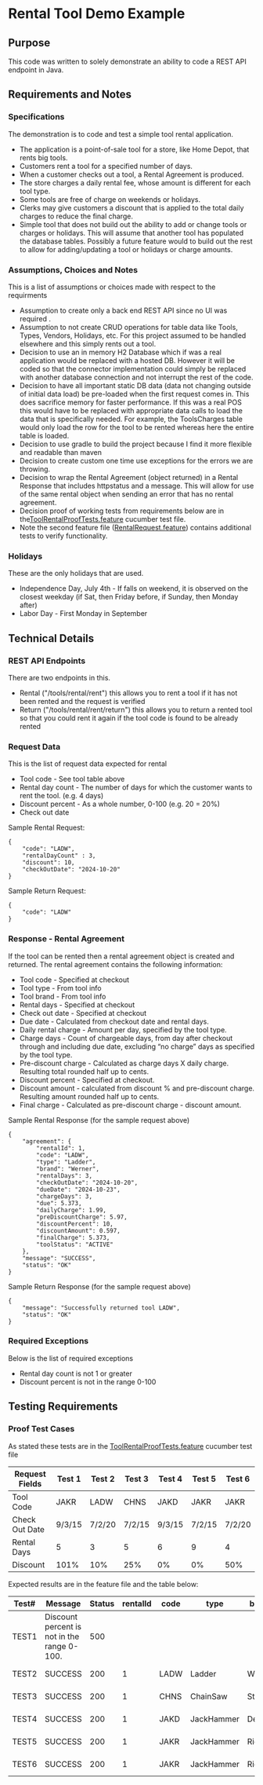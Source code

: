 # Rental Tool Demo Example

## Purpose

This code was written to solely demonstrate an ability to code a REST API endpoint in Java.

## Requirements and Notes

### Specifications

The demonstration is to code and test a simple tool rental application.

* The application is a point-of-sale tool for a store, like Home Depot, that rents big tools.
* Customers rent a tool for a specified number of days.
* When a customer checks out a tool, a Rental Agreement is produced.
* The store charges a daily rental fee, whose amount is different for each tool type.
* Some tools are free of charge on weekends or holidays.
* Clerks may give customers a discount that is applied to the total daily charges to reduce the final
  charge.
* Simple tool that does not build out the ability to add or change tools or charges or holidays.  This will assume that another tool has populated the database tables. Possibly a future feature would to build out the rest to allow for adding/updating a tool or holidays or charge amounts.

### Assumptions, Choices and Notes

This is a list of assumptions or choices made with respect to the requirments

* Assumption to create only a back end REST API since no UI was required .
* Assumption to not create CRUD operations for table data like Tools, Types, Vendors, Holidays, etc.  For this project assumed to be handled elsewhere and this simply rents out a tool.
* Decision to use an in memory H2 Database which if was a real application would be replaced with a hosted DB. However it will be coded so that the connector implementation could simply be replaced with another database connection and not interrupt the rest of the code.
* Decision to have all important static DB data (data not changing outside of initial data load) be pre-loaded when the first request comes in. This does sacrifice memory for faster performance. If this was a real POS this would have to be replaced with appropriate data calls to load the data that is specifically needed. For example, the ToolsCharges table would only load the row for the tool to be rented whereas here the entire table is loaded.
* Decision to use gradle to build the project because I find it more flexible and readable than maven
* Decision to create custom one time use exceptions for the errors we are throwing.
* Decision to wrap the Rental Agreement (object returned) in a Rental Response that includes httpstatus and a message.  This will allow for use of the same rental object when sending an error that has no rental agreement.
* Decision proof of working tests from requirements below are in the[ToolRentalProofTests.feature](src/test/resources/ToolRentalProofTests.feature) cucumber test file.
* Note the second feature file ([RentalRequest.feature](src/test/resources/RentalRequest.feature)) contains additional tests to verify functionality.

### Holidays

These are the only holidays that are used.

* Independence Day, July 4th - If falls on weekend, it is observed on the closest weekday (if Sat, then Friday before,
  if Sunday, then Monday after)
* Labor Day - First Monday in September

## Technical Details

### REST API Endpoints

There are two endpoints in this.

* Rental ("/tools/rental/rent") this allows you to rent a tool if it has not been rented and the request is verified
* Return ("/tools/rental/rent/return") this allows you to return a rented tool so that you could rent it again if the
  tool code is found to be already rented

### Request Data

This is the list of request data expected for rental

* Tool code - See tool table above
* Rental day count - The number of days for which the customer wants to rent the tool. (e.g. 4
  days)
* Discount percent - As a whole number, 0-100 (e.g. 20 = 20%)
* Check out date

Sample Rental Request:

```declarative
{
    "code": "LADW", 
    "rentalDayCount" : 3, 
    "discount": 10, 
    "checkOutDate": "2024-10-20"
}
```

Sample Return Request:

```declarative
{
    "code": "LADW"
}
```

### Response - Rental Agreement

If the tool can be rented then a rental agreement object is created and returned. The rental agreement contains the
following information:

* Tool code - Specified at checkout
* Tool type - From tool info
* Tool brand - From tool info
* Rental days - Specified at checkout
* Check out date - Specified at checkout
* Due date - Calculated from checkout date and rental days.
* Daily rental charge - Amount per day, specified by the tool type.
* Charge days - Count of chargeable days, from day after checkout through and including due
  date, excluding “no charge” days as specified by the tool type.
* Pre-discount charge - Calculated as charge days X daily charge. Resulting total rounded half up
  to cents.
* Discount percent - Specified at checkout.
* Discount amount - calculated from discount % and pre-discount charge. Resulting amount
  rounded half up to cents.
* Final charge - Calculated as pre-discount charge - discount amount.

Sample Rental Response (for the sample request above)

```declarative
{
    "agreement": {
        "rentalId": 1, 
        "code": "LADW", 
        "type": "Ladder", 
        "brand": "Werner", 
        "rentalDays": 3,
        "checkOutDate": "2024-10-20", 
        "dueDate": "2024-10-23", 
        "chargeDays": 3, 
        "due": 5.373, 
        "dailyCharge": 1.99, 
        "preDiscountCharge": 5.97,
        "discountPercent": 10, 
        "discountAmount": 0.597,
        "finalCharge": 5.373, 
        "toolStatus": "ACTIVE"
    }, 
    "message": "SUCCESS", 
    "status": "OK"
}
```

Sample Return Response (for the sample request above)

```declarative
{
    "message": "Successfully returned tool LADW", 
    "status": "OK"
}
```

### Required Exceptions

Below is the list of required exceptions

* Rental day count is not 1 or greater
* Discount percent is not in the range 0-100

## Testing Requirements

### Proof Test Cases

As stated these tests are in the [ToolRentalProofTests.feature](src/test/resources/ToolRentalProofTests.feature)
cucumber test file

| Request Fields | Test 1 | Test 2 | Test 3 | Test 4 | Test 5 | Test 6 |
|----------------|--------|--------|--------|--------|--------|--------|
| Tool Code      | JAKR   | LADW   | CHNS   | JAKD   | JAKR   | JAKR   |
| Check Out Date | 9/3/15 | 7/2/20 | 7/2/15 | 9/3/15 | 7/2/15 | 7/2/20 |
| Rental Days    | 5      | 3      | 5      | 6      | 9      | 4      |
| Discount       | 101%   | 10%    | 25%    | 0%     | 0%     | 50%    |

Expected results are in the feature file and the table below:

| Test# | Message                                     | Status | rentalId | code | type       | brand  | rentalDays | checkOutDate | dueDate    | chargeDays | due    | dailyCharge | preDiscountCharge | discountPercent | discountAmount | finalCharge | toolStatus |
|-------|---------------------------------------------|--------|----------|------|------------|--------|------------|--------------|------------|------------|--------|-------------|-------------------|-----------------|----------------|-------------|------------|
| TEST1 | Discount percent is not in the range 0-100. | 500    |          |      |            |        |            |              |            |            |        |             |                   |                 |                |             |            |
| TEST2 | SUCCESS                                     | 200    | 1        | LADW | Ladder     | Werner | 3          | 2020-07-02   | 2020-07-05 | 2          | 3.582  | 1.99        | 3.98              | 10              | 0.398          | 3.582       | ACTIVE     |
| TEST3 | SUCCESS                                     | 200    | 1        | CHNS | ChainSaw   | Stihl  | 5          | 2015-07-02   | 2015-07-07 | 4          | 4.4700 | 1.49        | 5.96              | 25              | 1.4900         | 4.47        | ACTIVE     |
| TEST4 | SUCCESS                                     | 200    | 1        | JAKD | JackHammer | DeWalt | 6          | 2015-09-03   | 2015-09-09 | 3          | 8.97   | 2.99        | 8.97              | 0               | 0              | 8.97        | ACTIVE     |
| TEST5 | SUCCESS                                     | 200    | 1        | JAKR | JackHammer | Ridgid | 9          | 2015-07-02   | 2015-07-11 | 7          | 20.93  | 2.99        | 20.93             | 0               | 0              | 20.93       | ACTIVE     |
| TEST6 | SUCCESS                                     | 200    | 1        | JAKR | JackHammer | Ridgid | 4          | 2020-07-02   | 2020-07-06 | 2          | 2.99   | 2.99        | 5.98              | 50              | 2.990          | 2.990       | ACTIVE     |
